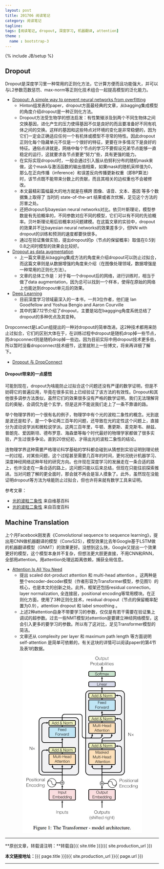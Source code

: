 ```yaml
---
layout: post
title: 201706 阅读笔记
category: 阅读笔记
tagline: 
tags: [阅读笔记, dropout, 深度学习, 机器翻译, attention]
theme :
  name : bootstrap-3
---
```

{% include JB/setup %}

## Dropout

Dropout是深度学习里一种常用的正则化方法，它计算方便而且功能强大，并可以与L2参数范数惩罚、max-norm等正则化技术组合一起提高模型的泛化能力。
+ [Dropout: A simple way to prevent neural networks from overfitting](https://www.cs.toronto.edu/~hinton/absps/JMLRdropout.pdf)
  - Hinton组发表的paper，dropout方面最经典的文章，从bagging集成模型的角度介绍dropout是一种正则化方法。
  - Dropout方法受生物学的想法启发：有性繁殖涉及到两个不同生物体之间交换基因，进化产生的压力使得基因不仅是良好的而且要准备好不同有机体之间的交换。这样的基因和这些特点对环境的变化是非常稳健的，因为它们一定会正确适应任何一个有机体或模型不寻常的特性。因此dropout正则化每个隐藏单元不仅是一个很好的特征，更要在许多情况下是良好的特征。通俗点讲就是，网络中每个节点的学习不要假设兄弟节点能够一直稳定的运行，这就要求各节点要更“努力”些，具有更强的能力。
  - 在实际实现dropout时，一般会通过引入服从伯努利分布的随机mask来做，这个mask与激活函数的输出值相乘，如果mask的随机采样值为0，那么在正向传播（inference）和误差反向传播更新权重（即BP算法）时，该节点既不能带来分数上的贡献，而且其相关的边权重也不会被修改。
  - 本文最精彩篇幅最大的地方就是在横跨 图像、语音、文本、基因 等多个数据集上取得了 当时的 state-of-the-art 结果或者次优解，足见这个方法的厉害之处。
  - 还把dropout与bayesian neural networks对比。依贝叶斯理论，模型参数是有先验概率的，不同参数对应不同的模型，它们可以有不同的先验概率。贝叶斯理论用后验概率对问题建模。在这篇文章的实验中，dropout的效果并不比bayesian neural networks的效果差多少，但NN with dropout的训练和预测的速度都要快很多。
  - 通过在验证集做实验，提出dropout的p（节点的保留概率）取值在0.5到0.8之间时模型的效果会比较好。
+ [Dropout as data augmentation](https://arxiv.org/abs/1506.08700)
  - 上一篇文章是从bagging集成方法的角度来介绍dropout可以防止过拟合，而这篇文章则是从数据增强的角度来介绍（在图像处理领域，数据增强是一种常用的正则化方法）。
  - 文章的总体工作是：对于每一个dropout后的网络，进行训练时，相当于做了data augmentation，因为总可以找到一个样本，使得在原始的网络上也能达到dropout单元后的效果。 
+ [Deep Learning](http://www.deeplearningbook.org/)
  - 目前深度学习领域最深入的一本书，一共3位作者，他们是 Ian Goodfellow and Yoshua Bengio and Aaron Courville
  - 其中的第7.12节介绍了dropout，主要是站在baggging角度系统总结了dropout的多种优点及其变种。

Dropconnect是LaCun组提出的一种对dropout的简单改进。这2种技术都用来防止过拟合，它们的区别大体在于，在训练过程中dropout是随机drop掉一些节点，而dropconnect则是随机drop掉一些边。因为目前实际中用dropout技术更多些，所以暂时没看dropconnect技术细节，这里就附上一份博文，将来再详细了解下。
+ [Dropout 与 DropConnect](http://www.voidcn.com/blog/losteng/article/p-5991164.html)

#### Dropout带来的一点感悟

可能到现在，dropout为啥能防止过拟合这个问题还没有严谨的数学证明，但是不妨碍它的普遍应用，毕竟在很多实验上已经验证了该方法的有效性。Dropout和其他很多调参方法类似，虽然它们的效果很多没有严格的数学证明，我们无法理解背后的奥秘，会调侃为是个玄学，但是这并不能说我们走上了一条不靠谱的路。

举个物理学界的一个很有名的例子，物理学中有个光的波粒二象性的概念。光到底是波还是粒子，是一个争论两三百年的问题，还导致在光的定性这个问题上，直接分为波动说学派和微粒说学派。这两三百年里，牛顿、惠更斯、麦克斯韦、赫兹、普朗克、爱因斯坦、德布罗意、海森堡等每个时代最好的物理学家都做了很多实验，产生过很多争论。直到20世纪初，才得出光的波粒二象性的结论。

连物理学界这种需要严格理论科学基础的学科都会碰到从猜想到实验证明到理论统一的过程，对某些问题，这个过程甚至需要几百年的时间，更何况统计机器学习、深度神经网络这种年轻的研究方向。也许现在深度学习的发展走在一条合适的路上，也许没走在一条合适的路上，这问题只能以后来总结，但现在只能往前探索推进。当对问题了解的更全面时，那会就不再会是盲人摸象了。此外，虽然现在没能证明dropout等方法为啥能防止过拟合，但也许将来就有数学工具来证明。

参考文章：

+ [光的波粒二象性](https://zh.wikipedia.org/wiki/%E6%B3%A2%E7%B2%92%E4%BA%8C%E8%B1%A1%E6%80%A7) 来自维基百科
+ [光的波粒二象性](http://baike.baidu.com/item/%E6%B3%A2%E7%B2%92%E4%BA%8C%E8%B1%A1%E6%80%A7) 来自百度百科

## Machine Translation

上个月Facebook刚发表《Convolutional sequence to sequence learning》，提出用CNN做机器翻译的模型（ConvS2S），模型效果比去年Google基于LSTM做的机器翻译模型（GNMT）的效果更好。没想到这么快，Google又提出一个效果更好的模型，这个模型本身并不复杂，但想法更大胆更直接，不用CNN和RNN，全部用attention。用attention处理远距离依赖，捕获全局信息。

+ [Attention Is All You Need](https://arxiv.org/abs/1706.03762)
  - 提出 scaled dot-product attention 和 multi-head attention 。这两种是整个encoder-decoder模型（作者形容为Transformer模型，参见图1）的核心，也是本文的创新之处。此外，框架还包括residual connection，layer normalization, 全连接层，positional encoding等常用模块。在正则化方面，使用了3种正则化技术，residual dropout（节点的保留概率配置为0.9），attention dropout 和 label smoothing 。
  - 上述2种attention自身不带要学习的参数，仅仅是有若干需要在验证集上调试的超参数。过去一些NMT模型对attention是要建立神经网络模型，这会引入更多的要学习的参数。所以有了这对比，足见Transformer模型的简洁。
  - 文章还从 complexity per layer 和 maximum path length 等方面说明 self-attention 是简单可依赖的，有关这块的详情可以阅读paper的第4节及表1的数据。

<div align="center">
  <img src="/images/2017-06-24-201706-reading-list-figure1.jpg" style="max-width:393px; text-align:center" alt=""/>
</div>

* * *

**原创文章，转载请注明：**转载自[{{ site.title }}]({{ site.production_url }})

**本文链接地址：**[{{ page.title }}]({{ site.production_url }}{{ page.url }})

* * *
